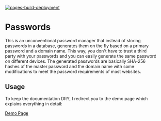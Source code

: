 [![pages-build-deployment](https://github.com/martinbroede/passwords/actions/workflows/pages/pages-build-deployment/badge.svg)](https://github.com/martinbroede/passwords/actions/workflows/pages/pages-build-deployment)

# Passwords

This is an unconventional password manager that instead of storing passwords in a database,
generates them on the fly based on a primary password and a domain name.
This way, you don't have to trust a third party with your passwords and you can easily generate the same password on different devices.
The generated passwords are basically SHA-256 hashes of the master password and the domain name with some modifications to
meet the password requirements of most websites.

## Usage

To keep the documentation DRY, I redirect you to the demo page which explains everything in detail:

[Demo Page](https://martinbroede.github.io/passwords/)
